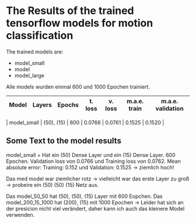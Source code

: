 # The Results of the trained tensorflow models for motion classification

The trained models are:

- model_small
- model
- model_large

Alle models wurden einmal 600 und 1000 Epochen trainiert.

| Model | Layers | Epochs | t. loss | v. loss | m.a.e. train | m.a.e. validation |
| ----- | ------ | ------ | ------- | ------- | ------------ | ----------------- |

| model_small | (50), (15) | 600    | 0.0766  | 0.0761  | 0.1525       | 0.1520            |

## Some Text to the model results

model_small = Hat ein (50) Dense Layer und ein (15) Dense Layer. 600 Epochen. Validation loss von 0.0766 und Training loss von 0.0762. Mean absolute error: Training: 0.152 und Validation: 0.1525 -> ziemlich hoch!

Das med model war ziemlicher rotz -> vielleicht war das erste Layer zu groß -> probeire ein (50) (50) (15) Netz aus.

Das model_50_50 hat (50), (50), (15) Layer mit 600 Eopchen.
Das model_200_15_1000 hat (200), (15) mit 1000 Epochen -> Leider hat sich an der presicion nicht viel verändert, daher kann ich auch das kleinere Model verwenden.